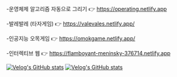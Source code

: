 -운영체제 알고리즘 자동으로 그리기      👉 https://operating.netlify.app

-발레발레 (타자게임)                   👉 https://valevales.netlify.app/

-인공지능 오목게임                     👉 https://omokgame.netlify.app/

-인터렉티브 웹                         👉 https://flamboyant-meninsky-376714.netlify.app  

[![Velog's GitHub stats](https://velog-readme-stats.vercel.app/api?name=jidole02)](https://velog.io/@jidole02)
[![Velog's GitHub stats](https://velog-readme-stats.vercel.app/api?name=jidole02&tag=동아리)](https://velog.io/@jidole02)

